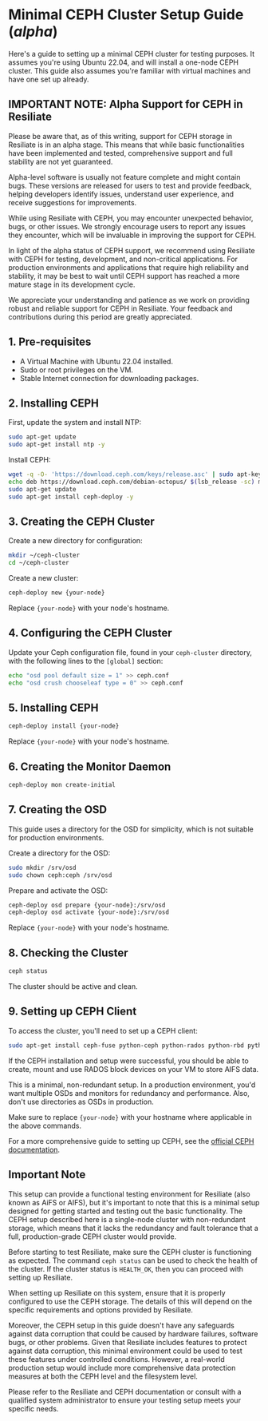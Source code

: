 # Minimal CEPH Cluster Setup Guide (*alpha*)

Here's a guide to setting up a minimal CEPH cluster for testing purposes. It assumes you're using Ubuntu 22.04, and will install a one-node CEPH cluster. This guide also assumes you're familiar with virtual machines and have one set up already.

## IMPORTANT NOTE: Alpha Support for CEPH in Resiliate

Please be aware that, as of this writing, support for CEPH storage in Resiliate is in an alpha stage. This means that while basic functionalities have been implemented and tested, comprehensive support and full stability are not yet guaranteed. 

Alpha-level software is usually not feature complete and might contain bugs. These versions are released for users to test and provide feedback, helping developers identify issues, understand user experience, and receive suggestions for improvements.

While using Resiliate with CEPH, you may encounter unexpected behavior, bugs, or other issues. We strongly encourage users to report any issues they encounter, which will be invaluable in improving the support for CEPH.

In light of the alpha status of CEPH support, we recommend using Resiliate with CEPH for testing, development, and non-critical applications. For production environments and applications that require high reliability and stability, it may be best to wait until CEPH support has reached a more mature stage in its development cycle.

We appreciate your understanding and patience as we work on providing robust and reliable support for CEPH in Resiliate. Your feedback and contributions during this period are greatly appreciated.


## 1. Pre-requisites

- A Virtual Machine with Ubuntu 22.04 installed.
- Sudo or root privileges on the VM.
- Stable Internet connection for downloading packages.

## 2. Installing CEPH

First, update the system and install NTP:

```bash
sudo apt-get update
sudo apt-get install ntp -y
```

Install CEPH:

```bash
wget -q -O- 'https://download.ceph.com/keys/release.asc' | sudo apt-key add -
echo deb https://download.ceph.com/debian-octopus/ $(lsb_release -sc) main | sudo tee /etc/apt/sources.list.d/ceph.list
sudo apt-get update
sudo apt-get install ceph-deploy -y
```

## 3. Creating the CEPH Cluster

Create a new directory for configuration:

```bash
mkdir ~/ceph-cluster
cd ~/ceph-cluster
```

Create a new cluster:

```bash
ceph-deploy new {your-node}
```

Replace `{your-node}` with your node's hostname.

## 4. Configuring the CEPH Cluster

Update your Ceph configuration file, found in your `ceph-cluster` directory, with the following lines to the `[global]` section:

```bash
echo "osd pool default size = 1" >> ceph.conf
echo "osd crush chooseleaf type = 0" >> ceph.conf
```

## 5. Installing CEPH

```bash
ceph-deploy install {your-node}
```

Replace `{your-node}` with your node's hostname.

## 6. Creating the Monitor Daemon

```bash
ceph-deploy mon create-initial
```

## 7. Creating the OSD

This guide uses a directory for the OSD for simplicity, which is not suitable for production environments.

Create a directory for the OSD:

```bash
sudo mkdir /srv/osd
sudo chown ceph:ceph /srv/osd
```

Prepare and activate the OSD:

```bash
ceph-deploy osd prepare {your-node}:/srv/osd
ceph-deploy osd activate {your-node}:/srv/osd
```

Replace `{your-node}` with your node's hostname.

## 8. Checking the Cluster

```bash
ceph status
```

The cluster should be active and clean.

## 9. Setting up CEPH Client

To access the cluster, you'll need to set up a CEPH client:

```bash
sudo apt-get install ceph-fuse python-ceph python-rados python-rbd python-cephfs librados2 librbd1 libcephfs1 libradosstriper1 python-rgw -y
```

If the CEPH installation and setup were successful, you should be able to create, mount and use RADOS block devices on your VM to store AIFS data.

This is a minimal, non-redundant setup. In a production environment, you'd want multiple OSDs and monitors for redundancy and performance. Also, don't use directories as OSDs in production.

Make sure to replace `{your-node}` with your hostname where applicable in the above commands.

For a more comprehensive guide to setting up CEPH, see the [official CEPH documentation](http://docs.ceph.com/docs/master/start/).

## Important Note

This setup can provide a functional testing environment for Resiliate (also known as AiFS or AIFS), but it's important to note that this is a minimal setup designed for getting started and testing out the basic functionality. The CEPH setup described here is a single-node cluster with non-redundant storage, which means that it lacks the redundancy and fault tolerance that a full, production-grade CEPH cluster would provide.

Before starting to test Resiliate, make sure the CEPH cluster is functioning as expected. The command `ceph status` can be used to check the health of the cluster. If the cluster status is `HEALTH_OK`, then you can proceed with setting up Resiliate.

When setting up Resiliate on this system, ensure that it is properly configured to use the CEPH storage. The details of this will depend on the specific requirements and options provided by Resiliate.

Moreover, the CEPH setup in this guide doesn't have any safeguards against data corruption that could be caused by hardware failures, software bugs, or other problems. Given that Resiliate includes features to protect against data corruption, this minimal environment could be used to test these features under controlled conditions. However, a real-world production setup would include more comprehensive data protection measures at both the CEPH level and the filesystem level.

Please refer to the Resiliate and CEPH documentation or consult with a qualified system administrator to ensure your testing setup meets your specific needs.
